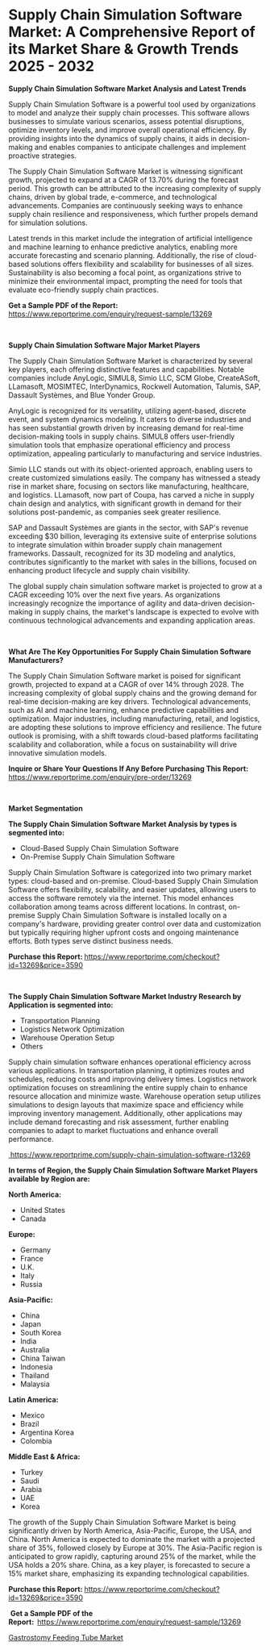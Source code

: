<p><h1>Supply Chain Simulation Software Market: A Comprehensive Report of its Market Share & Growth Trends 2025 - 2032</h1></p><p><strong>Supply Chain Simulation Software Market Analysis and Latest Trends</strong></p>
<p><p>Supply Chain Simulation Software is a powerful tool used by organizations to model and analyze their supply chain processes. This software allows businesses to simulate various scenarios, assess potential disruptions, optimize inventory levels, and improve overall operational efficiency. By providing insights into the dynamics of supply chains, it aids in decision-making and enables companies to anticipate challenges and implement proactive strategies.</p><p>The Supply Chain Simulation Software Market is witnessing significant growth, projected to expand at a CAGR of 13.70% during the forecast period. This growth can be attributed to the increasing complexity of supply chains, driven by global trade, e-commerce, and technological advancements. Companies are continuously seeking ways to enhance supply chain resilience and responsiveness, which further propels demand for simulation solutions.</p><p>Latest trends in this market include the integration of artificial intelligence and machine learning to enhance predictive analytics, enabling more accurate forecasting and scenario planning. Additionally, the rise of cloud-based solutions offers flexibility and scalability for businesses of all sizes. Sustainability is also becoming a focal point, as organizations strive to minimize their environmental impact, prompting the need for tools that evaluate eco-friendly supply chain practices.</p></p>
<p><strong>Get a Sample PDF of the Report:&nbsp;</strong> <a href="https://www.reportprime.com/enquiry/request-sample/13269?utm_campaign=3568&utm_medium=2&utm_source=Github&utm_content=ia&utm_term=20032025&utm_id=supply-chain-simulation-software">https://www.reportprime.com/enquiry/request-sample/13269</a></p>
<p>&nbsp;</p>
<p><strong>Supply Chain Simulation Software Major Market Players</strong></p>
<p><p>The Supply Chain Simulation Software Market is characterized by several key players, each offering distinctive features and capabilities. Notable companies include AnyLogic, SIMUL8, Simio LLC, SCM Globe, CreateASoft, LLamasoft, MOSIMTEC, InterDynamics, Rockwell Automation, Talumis, SAP, Dassault Systèmes, and Blue Yonder Group.</p><p>AnyLogic is recognized for its versatility, utilizing agent-based, discrete event, and system dynamics modeling. It caters to diverse industries and has seen substantial growth driven by increasing demand for real-time decision-making tools in supply chains. SIMUL8 offers user-friendly simulation tools that emphasize operational efficiency and process optimization, appealing particularly to manufacturing and service industries.</p><p>Simio LLC stands out with its object-oriented approach, enabling users to create customized simulations easily. The company has witnessed a steady rise in market share, focusing on sectors like manufacturing, healthcare, and logistics. LLamasoft, now part of Coupa, has carved a niche in supply chain design and analytics, with significant growth in demand for their solutions post-pandemic, as companies seek greater resilience.</p><p>SAP and Dassault Systèmes are giants in the sector, with SAP's revenue exceeding $30 billion, leveraging its extensive suite of enterprise solutions to integrate simulation within broader supply chain management frameworks. Dassault, recognized for its 3D modeling and analytics, contributes significantly to the market with sales in the billions, focused on enhancing product lifecycle and supply chain visibility.</p><p>The global supply chain simulation software market is projected to grow at a CAGR exceeding 10% over the next five years. As organizations increasingly recognize the importance of agility and data-driven decision-making in supply chains, the market's landscape is expected to evolve with continuous technological advancements and expanding application areas.</p></p>
<p>&nbsp;</p>
<p><strong>What Are The Key Opportunities For Supply Chain Simulation Software Manufacturers?</strong></p>
<p><p>The Supply Chain Simulation Software market is poised for significant growth, projected to expand at a CAGR of over 14% through 2028. The increasing complexity of global supply chains and the growing demand for real-time decision-making are key drivers. Technological advancements, such as AI and machine learning, enhance predictive capabilities and optimization. Major industries, including manufacturing, retail, and logistics, are adopting these solutions to improve efficiency and resilience. The future outlook is promising, with a shift towards cloud-based platforms facilitating scalability and collaboration, while a focus on sustainability will drive innovative simulation models.</p></p>
<p><strong>Inquire or Share Your Questions If Any Before Purchasing This Report:</strong> <a href="https://www.reportprime.com/enquiry/pre-order/13269?utm_campaign=3568&utm_medium=2&utm_source=Github&utm_content=ia&utm_term=20032025&utm_id=supply-chain-simulation-software">https://www.reportprime.com/enquiry/pre-order/13269</a></p>
<p>&nbsp;</p>
<p><strong>Market Segmentation</strong></p>
<p><strong>The Supply Chain Simulation Software Market Analysis by types is segmented into:</strong></p>
<p><ul><li>Cloud-Based Supply Chain Simulation Software</li><li>On-Premise Supply Chain Simulation Software</li></ul></p>
<p><p>Supply Chain Simulation Software is categorized into two primary market types: cloud-based and on-premise. Cloud-based Supply Chain Simulation Software offers flexibility, scalability, and easier updates, allowing users to access the software remotely via the internet. This model enhances collaboration among teams across different locations. In contrast, on-premise Supply Chain Simulation Software is installed locally on a company's hardware, providing greater control over data and customization but typically requiring higher upfront costs and ongoing maintenance efforts. Both types serve distinct business needs.</p></p>
<p><strong>Purchase this Report:&nbsp;</strong><a href="https://www.reportprime.com/checkout?id=13269&price=3590&utm_campaign=3568&utm_medium=2&utm_source=Github&utm_content=ia&utm_term=20032025&utm_id=supply-chain-simulation-software">https://www.reportprime.com/checkout?id=13269&price=3590</a></p>
<p>&nbsp;</p>
<p><strong>The Supply Chain Simulation Software Market Industry Research by Application is segmented into:</strong></p>
<p><ul><li>Transportation Planning</li><li>Logistics Network Optimization</li><li>Warehouse Operation Setup</li><li>Others</li></ul></p>
<p><p>Supply chain simulation software enhances operational efficiency across various applications. In transportation planning, it optimizes routes and schedules, reducing costs and improving delivery times. Logistics network optimization focuses on streamlining the entire supply chain to enhance resource allocation and minimize waste. Warehouse operation setup utilizes simulations to design layouts that maximize space and efficiency while improving inventory management. Additionally, other applications may include demand forecasting and risk assessment, further enabling companies to adapt to market fluctuations and enhance overall performance.</p></p>
<p><a href="https://www.reportprime.com/supply-chain-simulation-software-r13269?utm_campaign=3568&utm_medium=2&utm_source=Github&utm_content=ia&utm_term=20032025&utm_id=supply-chain-simulation-software">&nbsp;https://www.reportprime.com/supply-chain-simulation-software-r13269</a></p>
<p><strong>In terms of Region, the Supply Chain Simulation Software Market Players available by Region are:</strong></p>
<p>
    <p> <strong> North America: </strong>
        <ul>
            <li>United States</li>
            <li>Canada</li>
        </ul>
        </p> 
    <p> <strong> Europe: </strong>
        <ul>
            <li>Germany</li>
            <li>France</li>
            <li>U.K.</li>
            <li>Italy</li>
            <li>Russia</li>
        </ul>
        </p> 
    <p> <strong> Asia-Pacific: </strong>
        <ul>
            <li>China</li>
            <li>Japan</li>
            <li>South Korea</li>
            <li>India</li>
            <li>Australia</li>
            <li>China Taiwan</li>
            <li>Indonesia</li>
            <li>Thailand</li>
            <li>Malaysia</li>
        </ul>
        </p> 
    <p> <strong> Latin America: </strong>
        <ul>
            <li>Mexico</li>
            <li>Brazil</li>
            <li>Argentina Korea</li>
            <li>Colombia</li>
        </ul>
        </p> 
    <p> <strong> Middle East & Africa: </strong>
        <ul>
            <li>Turkey</li>
            <li>Saudi</li>
            <li>Arabia</li>
            <li>UAE</li>
            <li>Korea</li>
        </ul>
    </p>
    </p>
<p><p>The growth of the Supply Chain Simulation Software Market is being significantly driven by North America, Asia-Pacific, Europe, the USA, and China. North America is expected to dominate the market with a projected share of 35%, followed closely by Europe at 30%. The Asia-Pacific region is anticipated to grow rapidly, capturing around 25% of the market, while the USA holds a 20% share. China, as a key player, is forecasted to secure a 15% market share, emphasizing its expanding technological capabilities.</p></p>
<p><strong>Purchase this Report: </strong><a href="https://www.reportprime.com/checkout?id=13269&price=3590&utm_campaign=3568&utm_medium=2&utm_source=Github&utm_content=ia&utm_term=20032025&utm_id=supply-chain-simulation-software">https://www.reportprime.com/checkout?id=13269&price=3590</a></p>
<p>&nbsp;<strong>Get a Sample PDF of the Report:&nbsp;&nbsp;</strong><a href="https://www.reportprime.com/enquiry/request-sample/13269?utm_campaign=3568&utm_medium=2&utm_source=Github&utm_content=ia&utm_term=20032025&utm_id=supply-chain-simulation-software">https://www.reportprime.com/enquiry/request-sample/13269</a></p>
<p><strong></strong></p>
<p><p><a href="https://github.com/eymermanda0p/Market-Research-Report-List-1/blob/main/gastrostomy-feeding-tube-market.md?utm_campaign=3568&utm_medium=2&utm_source=Github&utm_content=ia&utm_term=20032025&utm_id=supply-chain-simulation-software">Gastrostomy Feeding Tube Market</a></p></p>